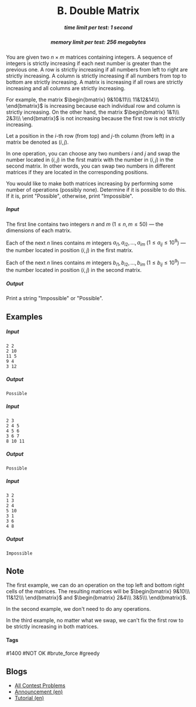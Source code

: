 <h1 style='text-align: center;'> B. Double Matrix</h1>

<h5 style='text-align: center;'>time limit per test: 1 second</h5>
<h5 style='text-align: center;'>memory limit per test: 256 megabytes</h5>

You are given two $n \times m$ matrices containing integers. A sequence of integers is strictly increasing if each next number is greater than the previous one. A row is strictly increasing if all numbers from left to right are strictly increasing. A column is strictly increasing if all numbers from top to bottom are strictly increasing. A matrix is increasing if all rows are strictly increasing and all columns are strictly increasing. 

For example, the matrix $\begin{bmatrix} 9&10&11\\\ 11&12&14\\\ \end{bmatrix}$ is increasing because each individual row and column is strictly increasing. On the other hand, the matrix $\begin{bmatrix} 1&1\\\ 2&3\\\ \end{bmatrix}$ is not increasing because the first row is not strictly increasing.

Let a position in the $i$-th row (from top) and $j$-th column (from left) in a matrix be denoted as $(i, j)$. 

In one operation, you can choose any two numbers $i$ and $j$ and swap the number located in $(i, j)$ in the first matrix with the number in $(i, j)$ in the second matrix. In other words, you can swap two numbers in different matrices if they are located in the corresponding positions.

You would like to make both matrices increasing by performing some number of operations (possibly none). Determine if it is possible to do this. If it is, print "Possible", otherwise, print "Impossible".

##### Input

The first line contains two integers $n$ and $m$ ($1 \leq n,m \leq 50$) — the dimensions of each matrix.

Each of the next $n$ lines contains $m$ integers $a_{i1}, a_{i2}, \ldots, a_{im}$ ($1 \leq a_{ij} \leq 10^9$) — the number located in position $(i, j)$ in the first matrix.

Each of the next $n$ lines contains $m$ integers $b_{i1}, b_{i2}, \ldots, b_{im}$ ($1 \leq b_{ij} \leq 10^9$) — the number located in position $(i, j)$ in the second matrix.

##### Output

Print a string "Impossible" or "Possible".

## Examples

##### Input


```text
2 2
2 10
11 5
9 4
3 12
```
##### Output


```text
Possible
```
##### Input


```text
2 3
2 4 5
4 5 6
3 6 7
8 10 11
```
##### Output


```text
Possible
```
##### Input


```text
3 2
1 3
2 4
5 10
3 1
3 6
4 8
```
##### Output


```text
Impossible
```
## Note

The first example, we can do an operation on the top left and bottom right cells of the matrices. The resulting matrices will be $\begin{bmatrix} 9&10\\\ 11&12\\\ \end{bmatrix}$ and $\begin{bmatrix} 2&4\\\ 3&5\\\ \end{bmatrix}$.

In the second example, we don't need to do any operations.

In the third example, no matter what we swap, we can't fix the first row to be strictly increasing in both matrices. 



#### Tags 

#1400 #NOT OK #brute_force #greedy 

## Blogs
- [All Contest Problems](../Codeforces_Round_557_(Div._2)_[based_on_Forethought_Future_Cup_-_Final_Round].md)
- [Announcement (en)](../blogs/Announcement_(en).md)
- [Tutorial (en)](../blogs/Tutorial_(en).md)
